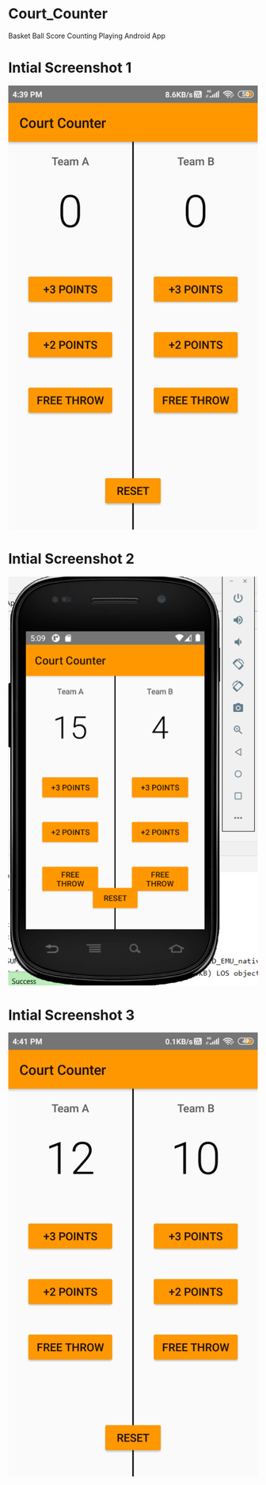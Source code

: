# Court_Counter
Basket Ball Score Counting Playing Android App

# Intial Screenshot 1
![](Court1.png )
# Intial Screenshot 2
![](court3.png )


# Intial Screenshot 3
![](Court2.jpeg)
